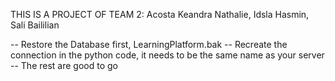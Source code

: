 THIS IS A PROJECT OF TEAM 2: Acosta Keandra Nathalie, Idsla Hasmin, Sali Baililian

-- Restore the Database first, LearningPlatform.bak
-- Recreate the connection in the python code, it needs to be the same name as your server
-- The rest are good to go
